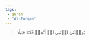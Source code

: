 ```yaml
---
tags: 
 - quran 
 - "Al-Furqan"
---
```


> يَٰوَيۡلَتَىٰ لَيۡتَنِي لَمۡ أَتَّخِذۡ فُلَانًا خَلِيلٗا
